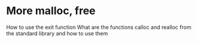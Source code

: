 # More malloc, free

How to use the exit function
What are the functions calloc and realloc from the standard library and how to use them
